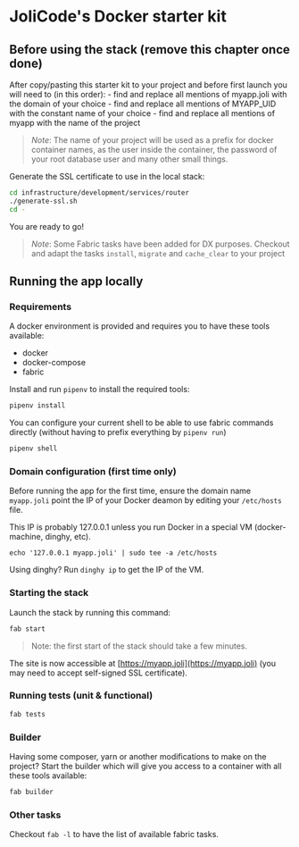 # JoliCode's Docker starter kit

## Before using the stack (remove this chapter once done)

After copy/pasting this starter kit to your project and before first launch
you will need to (in this order):
    - find and replace all mentions of myapp.joli with the domain of your choice
    - find and replace all mentions of MYAPP_UID with the constant name of your choice
    - find and replace all mentions of myapp with the name of the project
    
>*Note*: The name of your project will be used as a prefix for docker container
> names, as the user inside the container, the password of your root database user
> and many other small things.

Generate the SSL certificate to use in the local stack:

```bash
cd infrastructure/development/services/router
./generate-ssl.sh
cd -
```

You are ready to go!

>*Note*: Some Fabric tasks have been added for DX purposes. Checkout and adapt
> the tasks `install`, `migrate` and `cache_clear` to your project
    
## Running the app locally

### Requirements

A docker environment is provided and requires you to have these tools available:

 * docker
 * docker-compose
 * fabric

Install and run `pipenv` to install the required tools:

```bash
pipenv install
```

You can configure your current shell to be able to use fabric commands directly
(without having to prefix everything by `pipenv run`)

```bash
pipenv shell
```

### Domain configuration (first time only)

Before running the app for the first time, ensure the domain name `myapp.joli`
point the IP of your Docker deamon by editing your `/etc/hosts` file.

This IP is probably 127.0.0.1 unless you run Docker in a special VM (docker-machine, dinghy, etc).

```
echo '127.0.0.1 myapp.joli' | sudo tee -a /etc/hosts
```

Using dinghy? Run `dinghy ip` to get the IP of the VM.

### Starting the stack

Launch the stack by running this command:

```bash
fab start
```

> Note: the first start of the stack should take a few minutes.

The site is now accessible at [https://myapp.joli](https://myapp.joli)
(you may need to accept self-signed SSL certificate).

### Running tests (unit & functional)

```bash
fab tests
```

### Builder

Having some composer, yarn or another modifications to make on the project?
Start the builder which will give you access to a container with all these
tools available:

```bash
fab builder
```

### Other tasks

Checkout `fab -l` to have the list of available fabric tasks.
